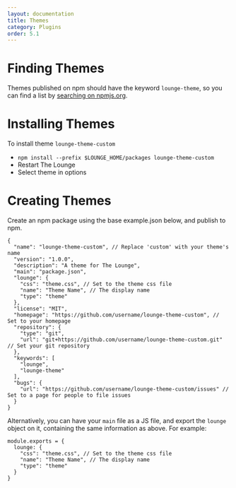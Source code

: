 ```yaml
---
layout: documentation
title: Themes
category: Plugins
order: 5.1
---
```


# Finding Themes

Themes published on npm should have the keyword `lounge-theme`, so you can find a list by [searching on npmjs.org](https://www.npmjs.com/search?q=keywords%3Alounge-theme).

# Installing Themes

To install theme `lounge-theme-custom`

* `npm install --prefix $LOUNGE_HOME/packages lounge-theme-custom`
* Restart The Lounge
* Select theme in options

# Creating Themes

Create an npm package using the base example.json below, and publish to npm.

```
{
  "name": "lounge-theme-custom", // Replace 'custom' with your theme's name
  "version": "1.0.0",
  "description": "A theme for The Lounge",
  "main": "package.json",
  "lounge": {
    "css": "theme.css", // Set to the theme css file
    "name": "Theme Name", // The display name
    "type": "theme"
  },
  "license": "MIT",
  "homepage": "https://github.com/username/lounge-theme-custom", // Set to your homepage
  "repository": {
    "type": "git",
    "url": "git+https://github.com/username/lounge-theme-custom.git" // Set your git repository
  },
  "keywords": [
    "lounge",
    "lounge-theme"
  ],
  "bugs": {
    "url": "https://github.com/username/lounge-theme-custom/issues" // Set to a page for people to file issues
  }
}
```

Alternatively, you can have your `main` file as a JS file, and export the `lounge` object on it, containing the same
information as above. For example:

```
module.exports = {
  lounge: {
    "css": "theme.css", // Set to the theme css file
    "name": "Theme Name", // The display name
    "type": "theme"
  }
}
```